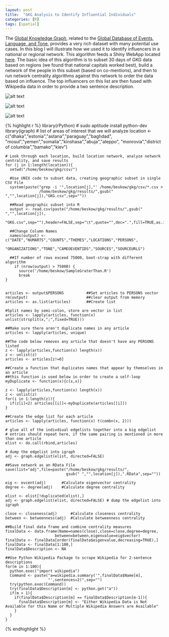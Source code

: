 ```yaml
---
layout: post
title:  "GKG Analysis to Identify Influential Individuals"
categories: [R]
tags: [spatial]
---
```


The [Global Knowledge Graph](http://blog.gdeltproject.org/gdelt-global-knowledge-graph/), related to the [Global Database of Events, Language, and Tone](http://gdeltproject.org), provides a very rich dataset with many potential use cases. In this blog I will illustrate how we used it to identify influencers in a national or regional network. This algorithm feeds a Shiny WebApp located [here](http://data-analytics.net/Apps/fusionNet/). The basic idea of this algorithm is to subset 30 days of GKG data based on regions (we
found that national capitals worked best), build a network of the people in this subset (based on co-mentions), and then to run network centrality algorithms against this network to order the data based on influence. The top influencers on this list are then fused with Wikipedia data in order to provide a two sentence description.

![alt text](https://dmbeskow.github.io/images/2016-08-18-GKG/Screen1.png)

![alt text](https://dmbeskow.github.io/images/2016-08-18-GKG/Screen2.png)

![alt text](https://dmbeskow.github.io/images/2016-08-18-GKG/Screen3.png)

{% highlight r %}
    library(rPython)   #  sudo aptitude install python-dev
    library(igraph)
    # list of areas of interest that we will analyze
    location <- c("dhaka","estonia","astana","paraguay","baghdad",
                "mosul","yemen","somalia","kinshasa","abuja","aleppo",
                "monrovia","district of columbia","bamako","kiev")

    # Look through each location, build location network, analyze network centrality, and save results
    for (j in 1:length(location)){
      setwd("/home/beskow/gkg/csv/")
      
      #Use UNIX code to subset data, creating geographic subset in single CSV File
      system(paste("grep -i '",location[j],"' /home/beskow/gkg/csv/*.csv > 
                   /home/beskow/gkg/results/",gsub(" ","",location[j]),"GKG.csv",sep=""))
      
      ##Read geographic subset into R
      output <- read.csv(paste("/home/beskow/gkg/results/",gsub(" ","",location[j]),
                  "GKG.csv",sep=""),header=FALSE,sep="\t",quote="",dec=".",fill=TRUE,as.is=TRUE)
      
      ##Change Column Names
      names(output) <- c("DATE","NUMARTS","COUNTS","THEMES","LOCATIONS","PERSONS",
                  "ORGANIZATIONS","TONE","CAMEOEVENTIDS","SOURCES","SOURCEURLS")

      ##If number of rows exceed 75000, boot-strap with different algorithm
        if (nrow(output) > 75000) {
          source('/home/beskow/SampleGraterThan.R')
          break
    }


    articles <- output$PERSONS          ##Set articles to PERSONS vector
    rm(output)                          ##clear output from memory
    articles <- as.list(articles)       ##Create list

    #Split names by semi-colon, store are vector in list
    articles <- lapply(articles, function(x) unlist(strsplit(x,";",fixed=TRUE)))

    ##Make sure there aren't duplicate names in any article
    articles <- lapply(articles, unique) 

    ##The code below removes any article that doesn't have any PERSONS listed
    z <- lapply(articles,function(x) length(x))
    z <- unlist(z)
    articles <- articles[z!=0]

    ##Create a function that duplicates names that appear by themselves in an article
    ##this function is used below in order to create a self-loop
    myDuplicate <- function(x){c(x,x)}

    z <- lapply(articles,function(x) length(x))
    z <- unlist(z)
    for(i in 1:length(z)){
      if(z[i]<2) articles[[i]]<-myDuplicate(articles[[i]])
    }

    ##Create the edge list for each article
    articles <- lapply(articles, function(x) t(combn(x, 2)))

    # glue all of the indivdiual edgelists together into a big edgelist
    # entries should repeat here, if the same pairing is mentioned in more than one article
    elist <- do.call(rbind,articles) 

    # dump the edgelist into igraph
    adj <- graph.edgelist(elist, directed=FALSE) 

    ##Save network as an RData File
    save(list="adj",file=paste("/home/beskow/gkg/results/",
                               gsub(" ","",location[j]),".RData",sep=""))

    eig <- evcent(adj)       #Calculate eigenvector centrality
    degree <- degree(adj)    #Calculate degree centrality

    elist <- elist[!duplicated(elist),] 
    adj <- graph.edgelist(elist, directed=FALSE) # dump the edgelist into igraph

    close <- closeness(adj)      #Calculate closeness centrality
    between <- betweenness(adj)  #Calculate betweenness centrality

    ##Build final data frame and combine centrality measures
    finalData <- data.frame(Name=names(close),close=close,degree=degree,
                          between=between,eigenvalue=eig$vector)
    finalData <- finalData[order(finalData$eigenvalue,decreasing=TRUE),]
    finalData <- finalData[1:100,]
    finalData$Description <- NA

    ##Use Python Wikipedia Package to scrape Wikipedia for 2-sentence descriptions
    for(m in 1:100){
      python.exec("import wikipedia")
      Command <- paste("a=wikipedia.summary('",finalData$Name[m],
                       "',sentences=2)",sep="")
      try(python.exec(Command))
      try(finalData$Description[m] <- python.get("a"))
      if(m > 1){
        if(finalData$Description[m] == finalData$Description[m-1]){
          finalData$Description[m] <- "Either Wikipedia Data is Not Available for this Name or Multiple Wikipedia Answers are Available"
        }
      }    
    }
{% endhighlight %}

